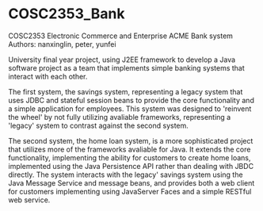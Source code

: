 COSC2353_Bank
=============

COSC2353 Electronic Commerce and Enterprise
ACME Bank system
Authors: nanxinglin, peter, yunfei

University final year project, using J2EE framework to develop a Java software project as a team that implements simple banking systems that interact with each other. 

The first system, the savings system, representing a legacy system that uses JDBC and stateful session beans to provide the core functionality and a simple application for employees. This system was designed to 'reinvent the wheel' by not fully utilizing avaliable frameworks, representing a 'legacy' system to contrast against the second system.

The second system, the home loan system, is a more sophisticated project that utilizes more of the frameworks avaliable for Java. It extends the core functionality, implementing the ability for customers to create home loans, implemented using the Java Persistence API rather than dealing with JBDC directly. The system interacts with the legacy' savings system using the Java Message Service and message beans, and provides both a web client for customers implementing using JavaServer Faces and a simple RESTful web service.
